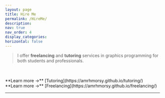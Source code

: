 ```yaml
---
layout: page
title: Hire Me
permalink: /HireMe/
description:
nav: true
nav_order: 4
display_categories:
horizontal: false
---
```


> I offer **freelancing** and **tutoring** services in graphics programming for both students and professionals.
<br>
<br>
**Learn more →** [Tutoring](https://amrhmorsy.github.io/tutoring/)
<br>
**Learn more →** [Freelancing](https://amrhmorsy.github.io/freelancing/)

***

